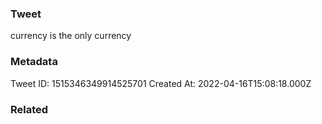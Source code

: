 ### Tweet
currency is the only currency

### Metadata
Tweet ID: 1515346349914525701
Created At: 2022-04-16T15:08:18.000Z

### Related

